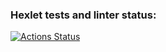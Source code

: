 ### Hexlet tests and linter status:
[![Actions Status](https://github.com/BeAzir/java-project-61/workflows/hexlet-check/badge.svg)](https://github.com/BeAzir/java-project-61/actions)